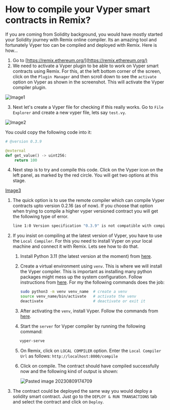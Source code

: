 # How to compile your Vyper smart contracts in Remix?


If you are coming from Solidity background, you would have mostly started your Solidity journey with Remix online compiler. Its an amazing tool and fortunately Vyper too can be compiled and deployed with Remix. Here is how...

1. Go to [https://remix.ethereum.org/](https://remix.ethereum.org/)
2. We need to activate a Vyper plugin to be able to work on Vyper smart contracts using Remix. For this, at the left bottom corner of the screen, click on the `Plugin Manager` and then scroll down to see the `activate` option on Vyper as shown in the screenshot. This will activate the Vyper compiler plugin. 

![Image1](https://github.com/El-Ku/VyperArticles/assets/46983244/0feaab0b-41ca-4513-ae1b-93877bd82720)


3. Next let's create a Vyper file for checking if this really works. Go to `File Explorer` and create a new vyper file, lets say `test.vy`. 

![Image2](https://github.com/El-Ku/VyperArticles/assets/46983244/3da35d43-8faf-44af-b762-3a546d039b64)


  You could copy the following code into it:
  
  ```python
  # @version 0.3.9
  
  @external
  def get_value() -> uint256:
      return 100
  ```

4. Next step is to try and compile this code. Click on the Vyper icon on the left panel, as marked by the red circle. You will get two options at this stage.

[Image3](https://github.com/El-Ku/VyperArticles/assets/46983244/89638fb3-4c11-4ac6-a7d3-7047c011d663)


   1. The quick option is to use the remote compiler which can compile Vyper contracts upto version 0.2.16 (as of now). If you choose that option when trying to compile a higher vyper versioned contract you will get the following type of error.

		```bash
		line 1:0 Version specification "0.3.9" is not compatible with compiler version "0.2.16"
		```

  2. If you insist on compiling at the latest version of Vyper, you have to use the `Local Compiler`. For this you need to install Vyper on your local machine and connect it with Remix. Lets see how to do that.
	   1. Install Python 3.11 (the latest version at the moment) from [here](https://www.python.org/downloads/).
	   2. Create a virtual environment using `venv`. This is where we will install the Vyper compiler. This is important as installing many python packages might mess up the system configuration. Follow instructions from [here](https://docs.python.org/3/library/venv.html).
			For my the following commands does the job:
			
			```bash
			sudo python3 -m venv venv_name  # create a venv
			source venv_name/bin/activate   # activate the venv
			deactivate                      # deactivate or exit it
			```
	   3. After activating the `venv`, install Vyper. Follow the commands from [here](https://docs.vyperlang.org/en/latest/installing-vyper.html#id1).
	   4. Start the `server` for Vyper compiler by running the following command:
	
		```bash
		   vyper-serve
		```
	   5. On Remix, click on `LOCAL COMPILER` option. Enter the `Local Compiler Url` as follows: 
	   `http://localhost:8000/compile`
	   6. Click on compile. The contract should have compiled successfully now and the following kind of output is shown:
	
			![Pasted image 20230809174709](https://github.com/El-Ku/VyperArticles/assets/46983244/bbd6d78c-2bbb-4285-be13-f68ac689774e)

5. The contract could be deployed the same way you would deploy a solidity smart contract. Just go to the `DEPLOY & RUN TRANSACTIONS` tab and select the contract and click on `Deploy`.
